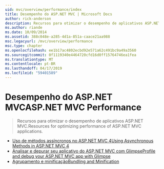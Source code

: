```yaml
---
uid: mvc/overview/performance/index
title: Desempenho do ASP.NET MVC | Microsoft Docs
author: rick-anderson
description: Recursos para otimizar o desempenho de aplicativos ASP.NET MVC.
ms.author: riande
ms.date: 10/09/2014
ms.assetid: 388c048e-a285-4d1a-851a-caace21aa988
msc.legacyurl: /mvc/overview/performance
msc.type: chapter
ms.openlocfilehash: ee1b17ac4802ecbd92e571a62c491bc9a49a3560
ms.sourcegitcommit: 0f1119340e4464720cfd16d0ff15764746ea1fea
ms.translationtype: MT
ms.contentlocale: pt-BR
ms.lasthandoff: 04/17/2019
ms.locfileid: "59401589"
---
```

# <a name="aspnet-mvc-performance"></a><span data-ttu-id="3415a-103">Desempenho do ASP.NET MVC</span><span class="sxs-lookup"><span data-stu-id="3415a-103">ASP.NET MVC Performance</span></span>

> <span data-ttu-id="3415a-104">Recursos para otimizar o desempenho de aplicativos ASP.NET MVC.</span><span class="sxs-lookup"><span data-stu-id="3415a-104">Resources for optimizing performance of ASP.NET MVC applications.</span></span>


- [<span data-ttu-id="3415a-105">Uso de métodos assíncronos no ASP.NET MVC 4</span><span class="sxs-lookup"><span data-stu-id="3415a-105">Using Asynchronous Methods in ASP.NET MVC 4</span></span>](using-asynchronous-methods-in-aspnet-mvc-4.md)
- [<span data-ttu-id="3415a-106">Analisar e depurar seu aplicativo do ASP.NET MVC com Glimpse</span><span class="sxs-lookup"><span data-stu-id="3415a-106">Profile and debug your ASP.NET MVC app with Glimpse</span></span>](profile-and-debug-your-aspnet-mvc-app-with-glimpse.md)
- [<span data-ttu-id="3415a-107">Agrupamento e minificação</span><span class="sxs-lookup"><span data-stu-id="3415a-107">Bundling and Minification</span></span>](bundling-and-minification.md)
